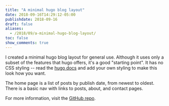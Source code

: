 ```yaml
---
title: "A minimal hugo blog layout"
date: 2018-09-16T14:29:12-05:00
publishdate: 2018-09-16
draft: false
aliases:
  - /2018/09/a-minimal-hugo-blog-layout/
toc: false
show_comments: true
---
```


I created a minimal hugo blog layout for general use. Although it uses only a subset of the features that hugo offers, it's a good "starting point". It has no CSS styling -- read the [hugo docs](https://gohugo.io/documentation/) and add your own styling to make this look how you want.

The home page is a list of posts by publish date, from newest to oldest. There is a basic nav with links to posts, about, and contact pages.

For more information, visit the [GitHub repo](https://github.com/zwbetz-gh/minimal-hugo-blog-layout).
